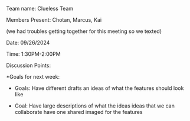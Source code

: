 Team name: Clueless Team

Members Present:
Chotan, Marcus, Kai

(we had troubles getting together for this meeting so we texted)

Date: 09/26/2024

Time: 1:30PM-2:00PM

Discussion Points:

*Goals for next week: 

* Goals: Have different drafts an ideas of what the features should look like

* Goal: Have large descriptions of what the ideas ideas that we can collaborate have one shared imaged for the features 
